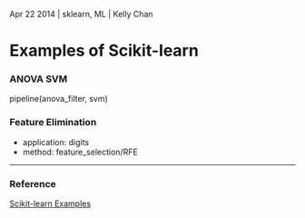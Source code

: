 Apr 22 2014 | sklearn, ML | Kelly Chan
# Examples of Scikit-learn


### ANOVA SVM

pipeline(anova_filter, svm)

### Feature Elimination

- application: digits
- method: feature_selection/RFE

---
### Reference
[Scikit-learn Examples](http://scikit-learn.org/stable/auto_examples/index.html)
